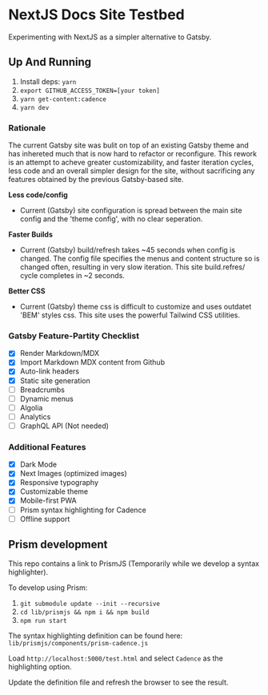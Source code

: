 # NextJS Docs Site Testbed

Experimenting with NextJS as a simpler alternative to Gatsby.

## Up And Running

1) Install deps: `yarn`
2) `export GITHUB_ACCESS_TOKEN=[your token]`
3) `yarn get-content:cadence`
4) `yarn dev`

### Rationale
The current Gatsby site was bulit on top of an existing Gatsby theme and has inhereted much that is now hard to refactor or reconfigure. This rework is an attempt to acheve greater customizability, and faster iteration cycles, less code and an overall simpler design for the site, without sacrificing any features obtained by the previous Gatsby-based site. 

**Less code/config**
- Current (Gatsby) site configuration is spread between the main site config and the 'theme config', with no clear seperation. 

**Faster Builds**
- Current (Gatsby) build/refresh takes ~45 seconds when config is changed. The config file specifies the menus and content structure so is changed often, resulting in very slow iteration. This site build.refres/ cycle completes in ~2 seconds.

**Better CSS**
- Current (Gatsby) theme css is difficult to customize and uses outdatet 'BEM' styles css. This site uses the powerful Tailwind CSS utilities.


### Gatsby Feature-Partity Checklist
- [x] Render Markdown/MDX
- [x] Import Markdown MDX content from Github
- [x] Auto-link headers
- [x] Static site generation
- [ ] Breadcrumbs
- [ ] Dynamic menus
- [ ] Algolia
- [ ] Analytics
- [ ] GraphQL API (Not needed)

### Additional Features
- [x] Dark Mode
- [x] Next Images (optimized images)
- [x] Responsive typography
- [x] Customizable theme
- [x] Mobile-first PWA 
- [ ] Prism syntax highlighting for Cadence
- [ ] Offline support

## Prism development
This repo contains a link to PrismJS (Temporarily while we develop a syntax highlighter).

To develop using Prism: 
1) `git submodule update --init --recursive`
2) `cd lib/prismjs && npm i && npm build`
3) `npm run start`

The syntax highlighting definition can be found here: `lib/prismjs/components/prism-cadence.js`

Load `http://localhost:5000/test.html` and select `Cadence` as the highlighting option. 

Update the definition file and refresh the browser to see the result.
